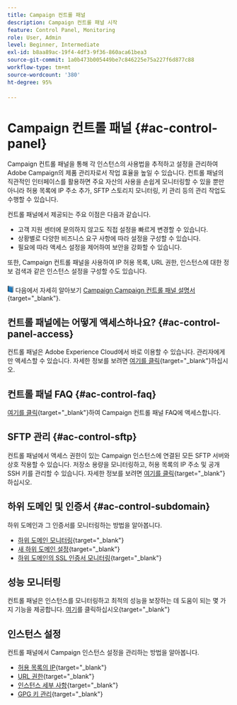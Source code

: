 ```yaml
---
title: Campaign 컨트롤 패널
description: Campaign 컨트롤 패널 시작
feature: Control Panel, Monitoring
role: User, Admin
level: Beginner, Intermediate
exl-id: b8aa89ac-19f4-4df3-9f36-860aca61bea3
source-git-commit: 1a0b473b005449be7c846225e75a227f6d877c88
workflow-type: tm+mt
source-wordcount: '380'
ht-degree: 95%

---
```


# Campaign 컨트롤 패널 {#ac-control-panel}

Campaign 컨트롤 패널을 통해 각 인스턴스의 사용법을 추적하고 설정을 관리하여 Adobe Campaign의 제품 관리자로서 작업 효율을 높일 수 있습니다. 컨트롤 패널의 직관적인 인터페이스를 활용하면 주요 자산의 사용을 손쉽게 모니터링할 수 있을 뿐만 아니라 허용 목록에 IP 주소 추가, SFTP 스토리지 모니터링, 키 관리 등의 관리 작업도 수행할 수 있습니다.

컨트롤 패널에서 제공되는 주요 이점은 다음과 같습니다.

* 고객 지원 센터에 문의하지 않고도 직접 설정을 빠르게 변경할 수 있습니다.
* 상황별로 다양한 비즈니스 요구 사항에 따라 설정을 구성할 수 있습니다.
* 필요에 따라 액세스 설정을 제어하여 보안을 강화할 수 있습니다.

또한, Campaign 컨트롤 패널을 사용하여 IP 허용 목록, URL 권한, 인스턴스에 대한 정보 검색과 같은 인스턴스 설정을 구성할 수도 있습니다.

![](../assets/do-not-localize/book.png) 다음에서 자세히 알아보기 [Campaign Campaign 컨트롤 패널 설명서](https://experienceleague.adobe.com/docs/control-panel/using/control-panel-home.html?lang=ko){target="_blank"}.

## 컨트롤 패널에는 어떻게 액세스하나요? {#ac-control-panel-access}

컨트롤 패널은 Adobe Experience Cloud에서 바로 이용할 수 있습니다. 관리자에게만 액세스할 수 있습니다. 자세한 정보를 보려면 [여기를 클릭](https://experienceleague.adobe.com/docs/control-panel/using/discover-control-panel/accessing-control-panel.html?lang=ko){target="_blank"}하십시오.

## 컨트롤 패널 FAQ {#ac-control-faq}

[여기를 클릭](https://experienceleague.adobe.com/docs/control-panel/using/faq.html#control-panel){target="_blank"}하여 Campaign 컨트롤 패널 FAQ에 액세스합니다.

## SFTP 관리 {#ac-control-sftp}

컨트롤 패널에서 액세스 권한이 있는 Campaign 인스턴스에 연결된 모든 SFTP 서버와 상호 작용할 수 있습니다. 저장소 용량을 모니터링하고, 허용 목록의 IP 주소 및 공개 SSH 키를 관리할 수 있습니다. 자세한 정보를 보려면 [여기를 클릭](https://experienceleague.adobe.com/docs/control-panel/using/sftp-management/about-sftp-management.html?lang=ko#sftp-management){target="_blank"}하십시오.

## 하위 도메인 및 인증서 {#ac-control-subdomain}

하위 도메인과 그 인증서를 모니터링하는 방법을 알아봅니다.

* [하위 도메인 모니터링](https://experienceleague.adobe.com/docs/control-panel/using/subdomains-and-certificates/monitoring-subdomains.html?lang=ko){target="_blank"}
* [새 하위 도메인 설정](https://experienceleague.adobe.com/docs/control-panel/using/subdomains-and-certificates/setting-up-new-subdomain.html?lang=ko){target="_blank"}
* [하위 도메인의 SSL 인증서 모니터링](https://experienceleague.adobe.com/docs/control-panel/using/subdomains-and-certificates/monitoring-ssl-certificates.html?lang=ko){target="_blank"}

## 성능 모니터링

컨트롤 패널은 인스턴스를 모니터링하고 최적의 성능을 보장하는 데 도움이 되는 몇 가지 기능을 제공합니다. [여기](https://experienceleague.adobe.com/docs/control-panel/using/performance-monitoring/about-performance-monitoring.html?lang=ko)를 클릭하십시오{target="_blank"}


## 인스턴스 설정

컨트롤 패널에서 Campaign 인스턴스 설정을 관리하는 방법을 알아봅니다.
* [허용 목록의 IP](https://experienceleague.adobe.com/docs/control-panel/using/instances-settings/ip-allow-listing-instance-access.html?lang=ko){target="_blank"}
* [URL 권한](https://experienceleague.adobe.com/docs/control-panel/using/instances-settings/url-permissions.html?lang=ko){target="_blank"}
* [인스턴스 세부 사항](https://experienceleague.adobe.com/docs/control-panel/using/instances-settings/instance-details.html?lang=ko){target="_blank"}
* [GPG 키 관리](https://experienceleague.adobe.com/docs/control-panel/using/instances-settings/gpg-keys-management.html?lang=ko){target="_blank"}
